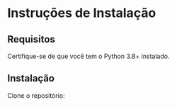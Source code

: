 # Instruções de Instalação

## Requisitos
Certifique-se de que você tem o Python 3.8+ instalado.

## Instalação
Clone o repositório:
